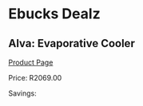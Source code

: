 
# Ebucks Dealz
## Alva: Evaporative Cooler
[Product Page](https://www.ebucks.com/web/shop/productSelected.do?prodId=688440607&catId=704982758)

Price: R2069.00

Savings: 


	